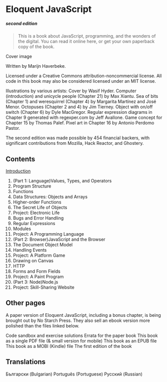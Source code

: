 # Eloquent JavaScript
##### second edition

> This is a book about JavaScript, programming, and the wonders of the digital. You can read it online here, or get your own paperback copy of the book.

Cover image

Written by Marijn Haverbeke.

Licensed under a Creative Commons attribution-noncommercial license. All code in this book may also be considered licensed under an MIT license.

Illustrations by various artists: Cover by Wasif Hyder. Computer (introduction) and unicycle people (Chapter 21) by Max Xiantu. Sea of bits (Chapter 1) and weresquirrel (Chapter 4) by Margarita Martínez and José Menor. Octopuses (Chapter 2 and 4) by Jim Tierney. Object with on/off switch (Chapter 6) by Dyle MacGregor. Regular expression diagrams in Chapter 9 generated with regexper.com by Jeff Avallone. Game concept for Chapter 15 by Thomas Palef. Pixel art in Chapter 16 by Antonio Perdomo Pastor.

The second edition was made possible by 454 financial backers, with significant contributions from Mozilla, Hack
  Reactor, and Ghostery.

## Contents

[Introduction](http://note.youdao.com/)
1. (Part 1: Language)Values, Types, and Operators
2. Program Structure
3. Functions
4. Data Structures: Objects and Arrays
5. Higher-order Functions
6. The Secret Life of Objects
7. Project: Electronic Life
8. Bugs and Error Handling
9. Regular Expressions
10. Modules
11. Project: A Programming Language
12. (Part 2: Browser)JavaScript and the Browser
13. The Document Object Model
14. Handling Events
15. Project: A Platform Game
16. Drawing on Canvas
17. HTTP
18. Forms and Form Fields
19. Project: A Paint Program
20. (Part 3: Node)Node.js
21. Project: Skill-Sharing Website

## Other pages

A paper version of Eloquent JavaScript, including a bonus chapter, is being brought out by No Starch Press. They also sell an ebook version more polished than the files linked below.

Code sandbox and exercise solutions
Errata for the paper book
This book as a single PDF file (& small version for mobile)
This book as an EPUB file
This book as a MOBI (Kindle) file
The first edition of the book

## Translations

Български (Bulgarian)
Português (Portuguese)
Русский (Russian)
